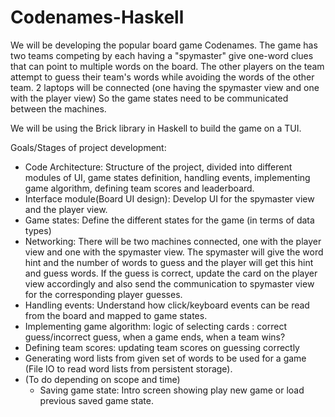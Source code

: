 # Codenames-Haskell

We will be developing the popular board game Codenames. The game has two teams competing by each having a "spymaster" give one-word clues that can point to multiple words on the board. The other players on the team attempt to guess their team's words while avoiding the words of the other team.
2 laptops will be connected (one having the spymaster view and one with the player view) So the game states need to be communicated between the machines.

We will be using the Brick library in Haskell to build the game on a TUI. 

Goals/Stages of project development:

- Code Architecture: Structure of the project, divided into different modules of UI, game states definition, handling events, implementing game algorithm, defining team scores and leaderboard.
- Interface module(Board UI design): Develop UI for the spymaster view and the player view. 
- Game states: Define the different states for the game (in terms of data types)
- Networking: There will be two machines connected, one with the player view and one with the spymaster view. The spymaster will give the word hint and the number of words to guess and the player will get this hint and guess words. If the guess is correct, update the card on the player view accordingly and also send the communication to spymaster view for the corresponding player guesses.
- Handling events: Understand how click/keyboard events can be read from the board and mapped to game states.
- Implementing game algorithm: logic of selecting cards : correct guess/incorrect guess, when a game ends, when a team wins?
- Defining team scores: updating team scores on guessing correctly
- Generating word lists from given set of words to be used for a game (File IO to read word lists from persistent storage).
- (To do depending on scope and time)
    - Saving game state: Intro screen showing play new game or load previous saved game state.
